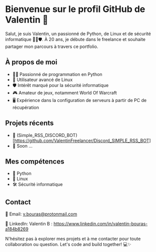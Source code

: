 # Bienvenue sur le profil GitHub de Valentin 👋

Salut, je suis Valentin, un passionné de Python, de Linux et de sécurité informatique 🐍🐧🛡️. À 20 ans, je débute dans le freelance et souhaite partager mon parcours à travers ce portfolio.

## À propos de moi
- 👨‍💻 Passionné de programmation en Python
- 🐧 Utilisateur avancé de Linux
- 🛡️ Intérêt marqué pour la sécurité informatique
- 🎮 Amateur de jeux, notamment World Of Warcraft
- 🖥️ Expérience dans la configuration de serveurs à partir de PC de récupération

## Projets récents
- 🤖 (Simple_RSS_DISCORD_BOT)[https://github.com/ValentinFreelancer/Discord_SIMPLE_RSS_BOT] 
- 🚀 Soon ...

## Mes compétences
- 🐍 Python
- 🐧 Linux
- 🛠️ Sécurité informatique

## Contact

📧 Email: v.bouras@protonmail.com

🔗 LinkedIn: Valentin B : https://www.linkedin.com/in/valentin-bouras-a184b8269

N'hésitez pas à explorer mes projets et à me contacter pour toute collaboration ou question. Let's code and build together! 💻✨






